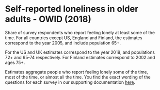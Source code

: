 # Self-reported loneliness in older adults - OWID (2018)

Share of survey respondents who report feeling lonely at least some of the time. For all countries except US, England and Finland, the estimates correspond to the year 2005, and include population 65+. 

For the US and UK estimates correspond to the year 2018, and populations 72+ and 65-74 respectively. For Finland estimates correspond to 2002 and ages 75+. 

Estimates aggregate people who report feeling lonely some of the time, most of the time, or almost all the time. You find the exact wording of the questions for each survey in our supporting documentation 
<a href="https://owid.cloud/wp-content/uploads/2019/06/Our-World-in-Data-based-on-Sundström-et-al.-2009-Savikko-et-al-2005-ONS-2019-and-CIGNA-2018.xlsx" rel="noopener" target="_blank">here</a>.
